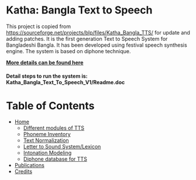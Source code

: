 # Katha: Bangla Text to Speech
This project is copied from https://sourceforge.net/projects/blp/files/Katha_Bangla_TTS/ for update and adding patches.
It is the first generation Text to Speech System for Bangladeshi Bangla. It has been developed using festival speech synthesis engine. The system is based on diphone technique. 

**[More details can be found here](https://github.com/firojalam/Katha-Bangla-TTS/wiki)**

#### Detail steps to run the system is: Katha_Bangla_Text_To_Speech_V1/Readme.doc

Table of Contents
=================

   * [Home](https://github.com/firojalam/Katha-Bangla-TTS/wiki/)
        * [Different modules of TTS](https://github.com/firojalam/Katha-Bangla-TTS/wiki/#different-modules-sof-tts-project)
        * [Phoneme Inventory](https://github.com/firojalam/Katha-Bangla-TTS/wiki/#phoneme-inventory)
        * [Text Normalization](https://github.com/firojalam/Katha-Bangla-TTS/wiki/#text-normalization)
        * [Letter to Sound System/Lexicon](https://github.com/firojalam/Katha-Bangla-TTS/wiki/#letter-to-sound-system-lexicon)
        * [Intonation Modeling](https://github.com/firojalam/Katha-Bangla-TTS/wiki/#intonation-modeling)
        * [Diphone database for TTS](https://github.com/firojalam/Katha-Bangla-TTS/wiki/#diphone-database-for-tts)        
   * [Publications](https://github.com/firojalam/Katha-Bangla-TTS/wiki/Publications)
   * [Credits](https://github.com/firojalam/Katha-Bangla-TTS/wiki/Credits)
 
